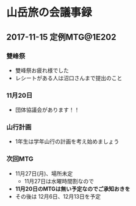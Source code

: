 # 山岳旅の会議事録
## 2017-11-15 定例MTG@1E202
### 雙峰祭
* 雙峰祭お疲れ様でした
* レシートがある人は沼口さんまで提出のこと

### 11月20日
* 団体協議会があります！！

### 山行計画
* 1年生は学年山行の計画を考え始めましょう

### 次回MTG
* 11月27日(月)、場所未定
    * 11月27日は水曜時間割なので
* **11月20日のMTGは無い予定なのでご承知おきを**
* その後は 12月6日、12月13日を予定